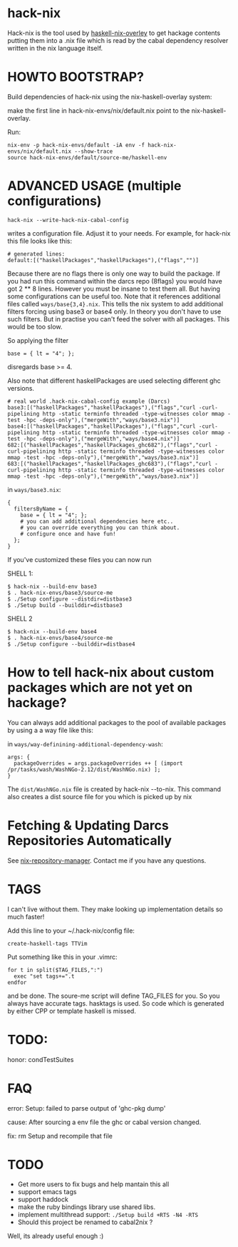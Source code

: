 hack-nix
========

Hack-nix is the tool used by [haskell-nix-overley](http://github.com/MarcWeber/nixpkgs-haskell-overlay) to get hackage contents putting them into a .nix file which is read by the cabal dependency resolver written in the nix language itself.

HOWTO BOOTSTRAP?
================

Build dependencies of hack-nix using the nix-haskell-overlay system:

make the first line in hack-nix-envs/nix/default.nix point to the nix-haskell-overlay.

Run:

    nix-env -p hack-nix-envs/default -iA env -f hack-nix-envs/nix/default.nix --show-trace
    source hack-nix-envs/default/source-me/haskell-env


ADVANCED USAGE (multiple configurations)
========================================

    hack-nix --write-hack-nix-cabal-config

writes a configuration file. Adjust it to your needs. For example, for hack-nix this file looks like this:

    # generated lines:
    default:[("haskellPackages","haskellPackages"),("flags","")]

Because there are no flags there is only one way to build the package. If you had run this command within the darcs repo (8flags) you would have got 2 ** 8 lines. However you must be insane to test them all. But having some configurations can be useful too. Note that it references additional files called `ways/base{3,4}.nix`. This tells the nix system to add additional filters forcing using base3 or base4 only. In theory you don't have to use such filters. But in practise you can't feed the solver with all packages. This would be too slow.

So applying the filter

    base = { lt = "4"; };

disregards base >= 4.

Also note that different haskellPackages are used selecting different ghc versions.

    # real world .hack-nix-cabal-config example (Darcs)
    base3:[("haskellPackages","haskellPackages"),("flags","curl -curl-pipelining http -static terminfo threaded -type-witnesses color mmap -test -hpc -deps-only"),("mergeWith","ways/base3.nix")]
    base4:[("haskellPackages","haskellPackages"),("flags","curl -curl-pipelining http -static terminfo threaded -type-witnesses color mmap -test -hpc -deps-only"),("mergeWith","ways/base4.nix")]
    682:[("haskellPackages","haskellPackages_ghc682"),("flags","curl -curl-pipelining http -static terminfo threaded -type-witnesses color mmap -test -hpc -deps-only"),("mergeWith","ways/base3.nix")]
    683:[("haskellPackages","haskellPackages_ghc683"),("flags","curl -curl-pipelining http -static terminfo threaded -type-witnesses color mmap -test -hpc -deps-only"),("mergeWith","ways/base3.nix")]

in `ways/base3.nix`:

    {
      filtersByName = {
        base = { lt = "4"; };
        # you can add additional dependencies here etc..
        # you can override everything you can think about.
        # configure once and have fun!
      };
    }

If you've customized these files you can now run

SHELL 1:

    $ hack-nix --build-env base3
    $ . hack-nix-envs/base3/source-me
    $ ./Setup configure --distdir=distbase3
    $ ./Setup build --builddir=distbase3

  SHELL 2

    $ hack-nix --build-env base4
    $ . hack-nix-envs/base4/source-me
    $ ./Setup configure --builddir=distbase4



How to tell hack-nix about custom packages which are not yet on hackage?
========================================================================

You can always add additional packages to the pool of available packages by
using a a way file like this:

in `ways/way-definining-additional-dependency-wash`:

    args: {
      packageOverrides = args.packageOverrides ++ [ (import /pr/tasks/wash/WashNGo-2.12/dist/WashNGo.nix) ];
    }

The `dist/WashNGo.nix` file is created by hack-nix --to-nix. This command also creates a dist source file for you which is picked up by nix

Fetching & Updating Darcs Repositories Automatically
====================================================

See [nix-repository-manager](http://github.com/MarcWeber/nix-repository-manager). Contact me if you have any questions.

TAGS
====

  I can't live without them. They make looking up implementation details so much faster!


  Add this line to your ~/.hack-nix/config file:

    create-haskell-tags TTVim


  Put something like this in your .vimrc:

    for t in split($TAG_FILES,":")
      exec "set tags+=".t
    endfor

  and be done. The soure-me script will define TAG_FILES for you.
  So you always have accurate tags.
  hasktags is used. So code which is generated by either CPP or template haskell is missed.

TODO:
====

  honor: condTestSuites

FAQ
===

error: Setup: failed to parse output of 'ghc-pkg dump'

cause: After sourcing a env file the ghc or cabal version changed.

fix: rm Setup and recompile that file

TODO
====

* Get more users to fix bugs and help mantain this all
* support emacs tags
* support haddock
* make the ruby bindings library use shared libs.
* implement multithread support: `./Setup build +RTS -N4 -RTS`
* Should this project be renamed to cabal2nix ?

Well, its already useful enough :)
